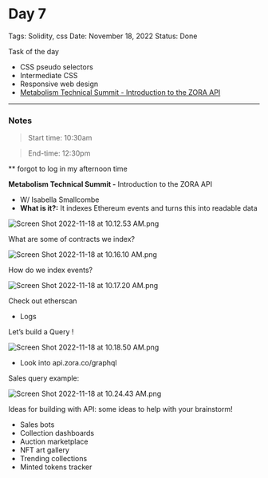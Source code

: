 # Day 7

Tags: Solidity, css
Date: November 18, 2022
Status: Done

Task of the day 

- CSS pseudo selectors
- Intermediate CSS
- Responsive web design
- [Metabolism Technical Summit - Introduction to the ZORA API](https://www.youtube.com/watch?v=hW3AxIgznqs)

---

### Notes

> Start time: 10:30am
> 

> End-time: 12:30pm
> 

** forgot to log in my afternoon time

****Metabolism Technical Summit -**** Introduction to the ZORA API

- W/ Isabella Smallcombe
- **What is it?:** It indexes Ethereum events and turns this into readable data

![Screen Shot 2022-11-18 at 10.12.53 AM.png](Day%207%20256bc425292e4ff59a042e6b18c79090/Screen_Shot_2022-11-18_at_10.12.53_AM.png)

What are some of contracts we index?

![Screen Shot 2022-11-18 at 10.16.10 AM.png](Day%207%20256bc425292e4ff59a042e6b18c79090/Screen_Shot_2022-11-18_at_10.16.10_AM.png)

How do we index events?

![Screen Shot 2022-11-18 at 10.17.20 AM.png](Day%207%20256bc425292e4ff59a042e6b18c79090/Screen_Shot_2022-11-18_at_10.17.20_AM.png)

Check out etherscan

- Logs

Let’s build a Query !

![Screen Shot 2022-11-18 at 10.18.50 AM.png](Day%207%20256bc425292e4ff59a042e6b18c79090/Screen_Shot_2022-11-18_at_10.18.50_AM.png)

- Look into api.zora.co/graphql

Sales query example:

![Screen Shot 2022-11-18 at 10.24.43 AM.png](Day%207%20256bc425292e4ff59a042e6b18c79090/Screen_Shot_2022-11-18_at_10.24.43_AM.png)

Ideas for building with API: some ideas to help with your brainstorm!

- Sales bots
- Collection dashboards
- Auction marketplace
- NFT art gallery
- Trending collections
- Minted tokens tracker